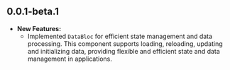 ## 0.0.1-beta.1

* **New Features:**
  * Implemented `DataBloc` for efficient state management and data processing. This component supports loading, reloading, updating and initializing data, providing flexible and efficient state and data management in applications.
